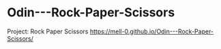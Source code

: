 # Odin---Rock-Paper-Scissors
Project: Rock Paper Scissors
https://mell-0.github.io/Odin---Rock-Paper-Scissors/
